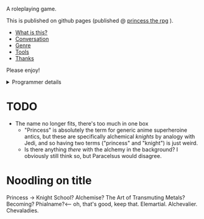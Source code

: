 A roleplaying game.

This is published on github pages (published @ [princess the rpg](https://lackhand.github.io/princess) ).

- [What is this?](./meta.md)
- [Conversation](./conversation.md)
- [Genre](./genre/index.md)
- [Tools](./tools/index.md)
- [Thanks](./thanks.md)

Please enjoy!

<details>
  <summary>Programmer details</summary>

For infrastructural reasons, it's written in an unholy mishmash of:
- kramdown (for class, definition list, & table support)
- liquid (jekyll's templating language, for things like injecting titles & generating anchors)
- liquid-generated-kramdown (sitenav esp in [index.md](./index.md) )
- html/scss templates (well obviously)

If you'd like to contribute, drop me a pull request or bug or fork or whatever!

Please have fun!
</details>

# TODO
- The name no longer fits, there's too much in one box
  - "Princess" is absolutely the term for generic anime superheroine antics, but these are specifically alchemical *knights* by analogy with Jedi, and so having two terms ("princess" and "knight") is just weird.
  - Is there anything *there* with the alchemy in the background? I obviously still think so, but Paracelsus would disagree.

# Noodling on title
Princess -> Knight School? Alchemise? The Art of Transmuting Metals? Becoming? Phialname?<-- oh, that's good, keep that.
Elemartial. Alchevalier. Chevaladies. 